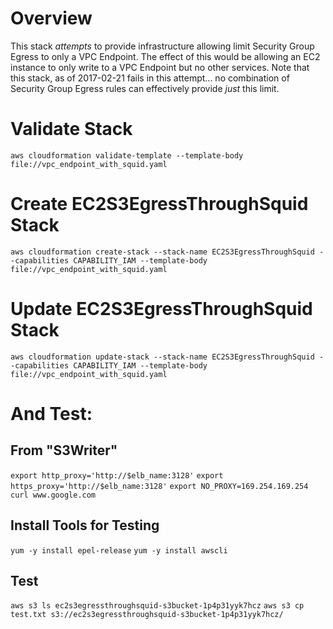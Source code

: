 # Overview
This stack _attempts_ to provide infrastructure allowing limit Security Group Egress to only a VPC Endpoint. The effect of this would be allowing an EC2 instance to only write to a VPC Endpoint but no other services. Note that this stack, as of 2017-02-21 fails in this attempt... no combination of Security Group Egress rules can effectively provide _just_ this limit.


# Validate Stack
`aws cloudformation validate-template --template-body file://vpc_endpoint_with_squid.yaml`

# Create EC2S3EgressThroughSquid Stack
`aws cloudformation create-stack --stack-name EC2S3EgressThroughSquid --capabilities CAPABILITY_IAM --template-body file://vpc_endpoint_with_squid.yaml`

# Update EC2S3EgressThroughSquid Stack
`aws cloudformation update-stack --stack-name EC2S3EgressThroughSquid --capabilities CAPABILITY_IAM --template-body file://vpc_endpoint_with_squid.yaml`

# And Test:

## From "S3Writer"

`export http_proxy='http://$elb_name:3128'`
`export https_proxy='http://$elb_name:3128'`
`export NO_PROXY=169.254.169.254`
`curl www.google.com`

## Install Tools for Testing
`yum -y install epel-release`
`yum -y install awscli`

## Test
`aws s3 ls ec2s3egressthroughsquid-s3bucket-1p4p31yyk7hcz`
`aws s3 cp test.txt s3://ec2s3egressthroughsquid-s3bucket-1p4p31yyk7hcz/`